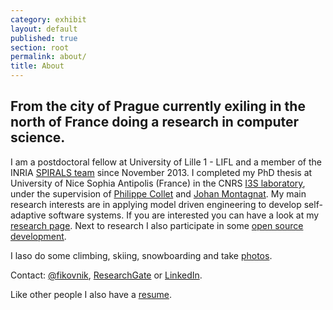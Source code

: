 ```yaml
---
category: exhibit
layout: default
published: true
section: root
permalink: about/
title: About
---
```


## From the city of Prague currently exiling in the north of France doing a research in computer science. ##

I am a postdoctoral fellow at University of Lille 1 - LIFL and a member of the INRIA [SPIRALS team](https://team.inria.fr/spirals/) since November 2013. 
I completed my PhD thesis at University of Nice Sophia Antipolis (France) in the CNRS [I3S laboratory](http://www.i3s.unice.fr/), under the supervision of [Philippe Collet](http://www.i3s.unice.fr/~collet/) and [Johan Montagnat](http://www.i3s.unice.fr/~johan/). 
My main research interests are in applying model driven engineering to develop self-adaptive software systems.  If you are interested you can have a look at my [research
page](research.html). Next to research I also participate in some [open source development](http://github.com/fikovnik/). 

I laso do some climbing, skiing, snowboarding and take [photos](galleries.html).

Contact: [@fikovnik](http://twitter.com/fikovnik/), [ResearchGate](https://www.researchgate.net/profile/Filip_Krikava/) or [LinkedIn](http://fr.linkedin.com/in/filipkrikava).

Like other people I also have a [resume](https://docs.google.com/document/d/1Pu0v7bOq5B2yUVAR7kzgAyzaye1xNNhzaKZOoCytcFc/edit?hl=en_US&authkey=CILzkOIC).